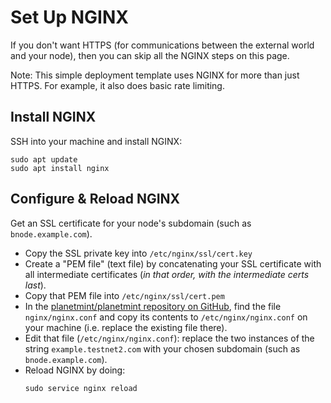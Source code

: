 

# Set Up NGINX

If you don't want HTTPS
(for communications between the external world and your node),
then you can skip all the NGINX steps on this page.

Note: This simple deployment template uses NGINX for more than just HTTPS.
For example, it also does basic rate limiting.

## Install NGINX

SSH into your machine and install NGINX:

```
sudo apt update
sudo apt install nginx
```

## Configure & Reload NGINX

Get an SSL certificate for your node's subdomain (such as `bnode.example.com`).

* Copy the SSL private key into `/etc/nginx/ssl/cert.key`
* Create a "PEM file" (text file) by concatenating your SSL certificate with all intermediate certificates (_in that order, with the intermediate certs last_).
* Copy that PEM file into `/etc/nginx/ssl/cert.pem`
* In the
  [planetmint/planetmint repository on GitHub](https://github.com/planetmint/planetmint),
  find the file `nginx/nginx.conf` and copy its contents to
  `/etc/nginx/nginx.conf` on your machine (i.e. replace the existing file there).
* Edit that file (`/etc/nginx/nginx.conf`): replace the two instances of
  the string `example.testnet2.com`
  with your chosen subdomain (such as `bnode.example.com`).
* Reload NGINX by doing:
  ```
  sudo service nginx reload
  ```
